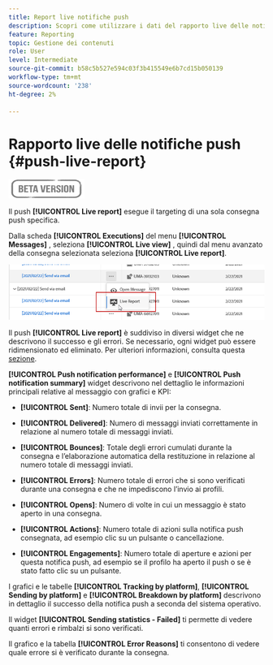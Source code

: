 ```yaml
---
title: Report live notifiche push
description: Scopri come utilizzare i dati del rapporto live delle notifiche push
feature: Reporting
topic: Gestione dei contenuti
role: User
level: Intermediate
source-git-commit: b58c5b527e594c03f3b415549e6b7cd15b050139
workflow-type: tm+mt
source-wordcount: '238'
ht-degree: 2%

---
```


# Rapporto live delle notifiche push {#push-live-report}

![](../assets/do-not-localize/badge.png)

Il push **[!UICONTROL Live report]** esegue il targeting di una sola consegna push specifica.

Dalla scheda **[!UICONTROL Executions]** del menu **[!UICONTROL Messages]** , seleziona **[!UICONTROL Live view]** , quindi dal menu avanzato della consegna selezionata seleziona **[!UICONTROL Live report]**.

![](../assets/live_report_2.png)

Il push **[!UICONTROL Live report]** è suddiviso in diversi widget che ne descrivono il successo e gli errori. Se necessario, ogni widget può essere ridimensionato ed eliminato. Per ulteriori informazioni, consulta questa [sezione](live-report.md#modify-dashboard).

**[!UICONTROL Push notification performance]** e  **[!UICONTROL Push notification summary]** widget descrivono nel dettaglio le informazioni principali relative al messaggio con grafici e KPI:

* **[!UICONTROL Sent]**: Numero totale di invii per la consegna.

* **[!UICONTROL Delivered]**: Numero di messaggi inviati correttamente in relazione al numero totale di messaggi inviati.

* **[!UICONTROL Bounces]**: Totale degli errori cumulati durante la consegna e l’elaborazione automatica della restituzione in relazione al numero totale di messaggi inviati.

* **[!UICONTROL Errors]**: Numero totale di errori che si sono verificati durante una consegna e che ne impediscono l’invio ai profili.

* **[!UICONTROL Opens]**: Numero di volte in cui un messaggio è stato aperto in una consegna.

* **[!UICONTROL Actions]**: Numero totale di azioni sulla notifica push consegnata, ad esempio clic su un pulsante o cancellazione.

* **[!UICONTROL Engagements]**: Numero totale di aperture e azioni per questa notifica push, ad esempio se il profilo ha aperto il push o se è stato fatto clic su un pulsante.

I grafici e le tabelle **[!UICONTROL Tracking by platform]**, **[!UICONTROL Sending by platform]** e **[!UICONTROL Breakdown by platform]** descrivono in dettaglio il successo della notifica push a seconda del sistema operativo.

Il widget **[!UICONTROL Sending statistics - Failed]** ti permette di vedere quanti errori e rimbalzi si sono verificati.

Il grafico e la tabella **[!UICONTROL Error Reasons]** ti consentono di vedere quale errore si è verificato durante la consegna.

